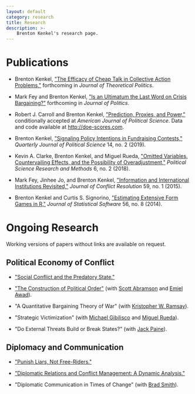 ```yaml
---
layout: default
category: research
title: Research
description: >-
    Brenton Kenkel's research page.
---
```


# Publications

* Brenton Kenkel, ["The Efficacy of Cheap Talk in Collective Action Problems,"](http://bkenkel.com/data/ca1.pdf) forthcoming in *Journal of Theoretical Politics*.

* Mark Fey and Brenton Kenkel, ["Is an Ultimatum the Last Word on Crisis Bargaining?"](http://bkenkel.com/data/ultimata.pdf) forthcoming in *Journal of Politics*.

* Robert J. Carroll and Brenton Kenkel, ["Prediction, Proxies, and Power,"](data/doe.pdf) conditionally accepted at *American Journal of Political Science*.  Data and code available at <http://doe-scores.com>.

* Brenton Kenkel, ["Signaling Policy Intentions in Fundraising Contests,"](http://dx.doi.org/10.1561/100.00018001) *Quarterly Journal of Political Science* 14, no. 2 (2019).

* Kevin A. Clarke, Brenton Kenkel, and Miguel Rueda, ["Omitted Variables, Countervailing Effects, and the Possibility of Overadjustment,"](https://doi.org/10.1017/psrm.2016.46) *Political Science Research and Methods* 6, no. 2 (2018).

* Mark Fey, Jinhee Jo, and Brenton Kenkel, ["Information and International Institutions Revisited,"](http://dx.doi.org/10.1177/0022002713503285) *Journal of Conflict Resolution* 59, no. 1 (2015).

* Brenton Kenkel and Curtis S. Signorino, ["Estimating Extensive Form Games in R,"](http://www.jstatsoft.org/v56/i08) *Journal of Statistical Software* 56, no. 8 (2014).


# Ongoing Research

Working versions of papers without links are available on request.

## Political Economy of Conflict

* ["Social Conflict and the Predatory State."](data/divconq.pdf)

* ["The Construction of Political Order"](data/state-mechanism.pdf) (with [Scott Abramson](http://www.scottfabramson.com/) and [Emiel Awad](https://emielawad.wordpress.com/)).

* "A Quantitative Bargaining Theory of War" (with [Kristopher W. Ramsay](http://scholar.princeton.edu/kramsay/home)).

* "Strategic Victimization" (with [Michael Gibilisco](http://michaelgibilisco.com/) and [Miguel Rueda](http://miguelrueda.net/)).

* "Do External Threats Build or Break States?" (with [Jack Paine](http://www.jackpaine.com/)).

## Diplomacy and Communication

* ["Punish Liars, Not Free-Riders."](data/punish-liars.pdf)

* ["Diplomatic Relations and Conflict Management: A Dynamic Analysis."](data/dyndip.pdf)

* "Diplomatic Communication in Times of Change" (with [Brad Smith](https://bradleycarlsmith.com/)).

